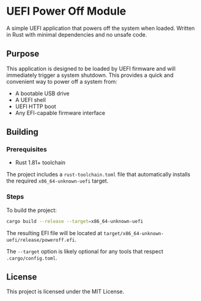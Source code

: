 # UEFI Power Off Module

A simple UEFI application that powers off the system when loaded. Written in Rust 
with minimal dependencies and no unsafe code.

## Purpose

This application is designed to be loaded by UEFI firmware and will immediately 
trigger a system shutdown. This provides a quick and convenient way to power off 
a system from:

- A bootable USB drive
- A UEFI shell
- UEFI HTTP boot
- Any EFI-capable firmware interface

## Building

### Prerequisites

- Rust 1.81+ toolchain

The project includes a `rust-toolchain.toml` file that automatically installs the 
required `x86_64-unknown-uefi` target.

### Steps

To build the project:
   
```bash
cargo build --release --target=x86_64-unknown-uefi
```

The resulting EFI file will be located at  `target/x86_64-unknown-uefi/release/poweroff.efi`.

The `--target` option is likely optional for any tools that respect `.cargo/config.toml`.

## License

This project is licensed under the MIT License.
